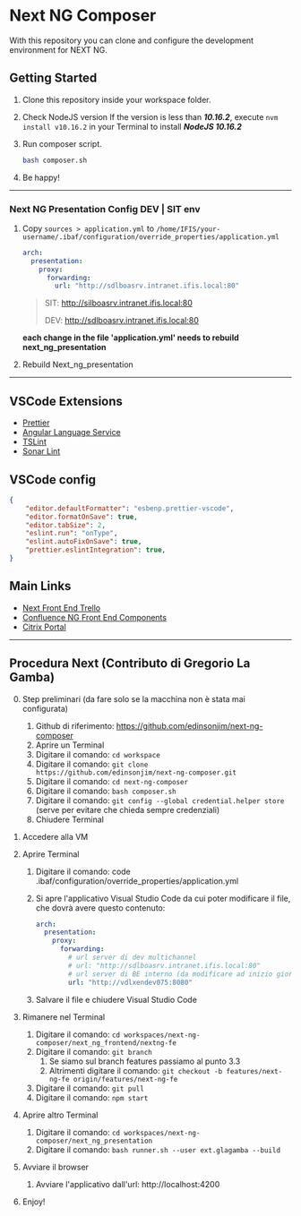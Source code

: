 # Next NG Composer

With this repository you can clone and configure the development environment for NEXT NG.

## Getting Started

1. Clone this repository inside your workspace folder.
2. Check NodeJS version
    If the version is less than ***10.16.2***, execute `nvm install v10.16.2` in your Terminal to install ***NodeJS 10.16.2***

3. Run composer script.

    ```bash
    bash composer.sh
    ```

4. Be happy!

---

### Next NG Presentation Config DEV | SIT env

1. Copy `sources > application.yml` to `/home/IFIS/your-username/.ibaf/configuration/override_properties/application.yml`

    ```yml
    arch:
      presentation:
        proxy:
          forwarding:
            url: "http://sdlboasrv.intranet.ifis.local:80"
    ```

    > SIT: http://silboasrv.intranet.ifis.local:80
    >
    > DEV: http://sdlboasrv.intranet.ifis.local:80

    **each change in the file 'application.yml' needs to rebuild next_ng_presentation**
2. Rebuild Next_ng_presentation

---

## VSCode Extensions

- [Prettier](https://marketplace.visualstudio.com/items?itemName=esbenp.prettier-vscode)
- [Angular Language Service](https://marketplace.visualstudio.com/items?itemName=Angular.ng-template)
- [TSLint](https://marketplace.visualstudio.com/items?itemName=ms-vscode.vscode-typescript-tslint-plugin)
- [Sonar Lint](https://marketplace.visualstudio.com/items?itemName=SonarSource.sonarlint-vscode)

## VSCode config

```json
{
    "editor.defaultFormatter": "esbenp.prettier-vscode",
    "editor.formatOnSave": true,
    "editor.tabSize": 2,
    "eslint.run": "onType",
    "eslint.autoFixOnSave": true,
    "prettier.eslintIntegration": true,
}
```

## Main Links

- [Next Front End Trello](https://trello.com/b/2sCxiciZ)
- [Confluence NG Front End Components](http://confluence.intranet.ifis.local/display/AR/IBAF-NG+Front-end+components)
- [Citrix Portal](https://eoffice.bancaifis.it/)

---

## Procedura Next (Contributo di Gregorio La Gamba)

0. Step preliminari (da fare solo se la macchina non è stata mai configurata)

   1. Github di riferimento: https://github.com/edinsonjim/next-ng-composer
   2. Aprire un Terminal
   3. Digitare il comando: `cd workspace`
   4. Digitare il comando: `git clone https://github.com/edinsonjim/next-ng-composer.git`
   5. Digitare il comando: `cd next-ng-composer`
   6. Digitare il comando: `bash composer.sh`
   7. Digitare il comando: `git config --global credential.helper store` (serve per evitare che chieda sempre credenziali)
   8. Chiudere Terminal

1. Accedere alla VM
2. Aprire Terminal
   1. Digitare il comando: code .ibaf/configuration/override_properties/application.yml
   2. Si apre l'applicativo Visual Studio Code da cui poter modificare il file, che dovrà avere questo contenuto:

      ```yml
      arch:
        presentation:
          proxy:
            forwarding:
              # url server di dev multichannel
              # url: "http://sdlboasrv.intranet.ifis.local:80"
              # url server di BE interno (da modificare ad inizio giornata con puntamento corretto)
              url: "http://vdlxendev075:8080"
      ```

   3. Salvare il file e chiudere Visual Studio Code
3. Rimanere nel Terminal
   1. Digitare il comando: `cd workspaces/next-ng-composer/next_ng_frontend/nextng-fe`
   2. Digitare il comando: `git branch`
      1. Se siamo sul branch features passiamo al punto 3.3
      2. Altrimenti digitare il comando: `git checkout -b features/next-ng-fe origin/features/next-ng-fe`
   3. Digitare il comando: `git pull`
   4. Digitare il comando: `npm start`
4. Aprire altro Terminal
   1. Digitare il comando: `cd workspaces/next-ng-composer/next_ng_presentation`
   2. Digitare il comando: `bash runner.sh --user ext.glagamba --build`
5. Avviare il browser
   1. Avviare l'applicativo dall'url: http://localhost:4200
6. Enjoy!
